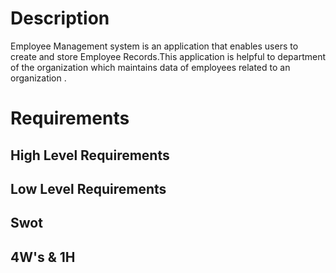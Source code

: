# Description
Employee Management system is an application that enables users to create and store Employee Records.This application is helpful to department of the organization which maintains data of employees related to an organization .

# Requirements

## High Level Requirements

## Low Level Requirements

## Swot

## 4W's & 1H
